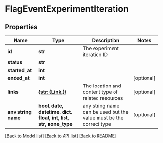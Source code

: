 # FlagEventExperimentIteration


## Properties
Name | Type | Description | Notes
------------ | ------------- | ------------- | -------------
**id** | **str** | The experiment iteration ID | 
**status** | **str** |  | 
**started_at** | **int** |  | 
**ended_at** | **int** |  | [optional] 
**links** | [**{str: (Link,)}**](Link.md) | The location and content type of related resources | [optional] 
**any string name** | **bool, date, datetime, dict, float, int, list, str, none_type** | any string name can be used but the value must be the correct type | [optional]

[[Back to Model list]](../README.md#documentation-for-models) [[Back to API list]](../README.md#documentation-for-api-endpoints) [[Back to README]](../README.md)


